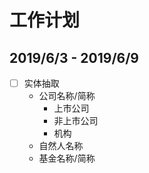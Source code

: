 # 工作计划

## 2019/6/3 - 2019/6/9

- [ ] 实体抽取
  - 公司名称/简称
    - 上市公司
    - 非上市公司
    - 机构
  - 自然人名称
  - 基金名称/简称